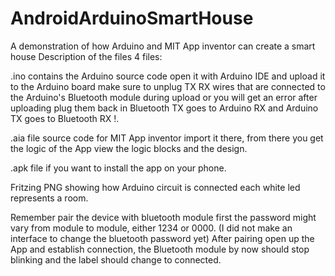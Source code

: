# AndroidArduinoSmartHouse
 A demonstration of how Arduino and MIT App inventor can create a smart house 
Description of the files 4 files:


.ino contains the Arduino source code open it with Arduino IDE and upload it to the Arduino board make sure to unplug TX RX wires that are connected to the Arduino's Bluetooth module during upload or you will get an error after uploading plug them back in Bluetooth TX goes to Arduino RX and Arduino TX goes to Bluetooth RX !.

.aia file source code for MIT App inventor import it there, from there you get the logic of the App view the logic blocks and the design.

.apk file if you want to install the app on your phone.

Fritzing PNG showing how Arduino circuit is connected each white led represents a room.

Remember pair the device with bluetooth module first the password might vary from module to module, either 1234 or 0000. (I did not make an interface to change the bluetooth password yet) After pairing open up the App and establish connection, the Bluetooth module by now should stop blinking and the label should change to connected.
